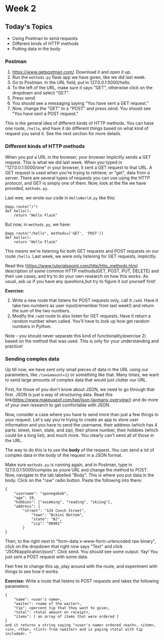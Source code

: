 
# Week 2
## Today's Topics
- Using Postman to send requests
- Different kinds of HTTP methods
- Putting data in the body


### Postman
1) https://www.getpostman.com/. Download it and open it up. 
2) Run the `methods.py` flask app we have given, like we did last week.
3) Go to Postman. In the URL field, put in 127.0.0.1:5000/hello.
4) To the left of the URL, make sure it says "GET", otherwise click on the dropdown and select "GET". 
5) Press send. 
6) You should see a messaging saying "You have sent a GET request."
7) Now, change the "GET" to a "POST" and press send. You should see "You have sent a POST request."

This is the general idea of different kinds of HTTP methods. You can have one route, `/hello`, and have it do different things based on what kind of request you send it. See the next section for more details.


### Different kinds of HTTP methods
When you put a URL in the browser, your browser implicitly sends a GET request. This is what we did last week. When you typed in "127.0.0.1:5000/one" in your browser, it sent a GET request to that URL. A GET request is used when you're trying to retrieve, or "get", data from a server. There are several types of requests you can use using the HTTP protocol, and GET is simply one of them. Now, look at the file we have provided, `methods.py`.

Last wee, we wrote our code in `HelloWorld.py` like this:
```
@app.route("/")
def hello():
    return "Hello Flask"
```

But now, in `methods.py`, we have:
```
@app.route("/hello", methods=['GET', 'POST'])
def hello():
    return "Hello Flask"
```

This means we're listening for both GET requests and POST requests on our route `/hello`. Last week, we were only listening for GET requests, implicitly. 

Read this (https://www.tutorialspoint.com/http/http_methods.htm) description of some common HTTP methods(GET, POST, PUT, DELETE) and their use cases, and try to do your own research on how this works. As usual, ask us if you have any questions,but try to figure it out yourself first!

**Exercise:**
1) Write a new route that listens for POST requests only, call it `/add`. Have it take two numbers as user input(remember from last week!) and return the sum of the two numbers. 
2) Modify the `/add` route to also listen for GET requests. Have it return a random number when called. You'll have to look up how get random numbers in Python. 

Note - you should never separate this kind of functionality(exercise 2) based on the method that was used. This is only for your understanding and practice!


### Sending complex data
Up till now, we have sent only small pieces of data in the URL using our parameters, like `/tax&amount=12` or something like that. Many times, we want to send large amounts of complex data that would just clutter our URL. 

First, for those of you don't know about JSON, we need to go through that first. JSON is just a way of structuring data. Read this link(https://www.makeuseof.com/tag/json-laymans-overview/) and do more of your own research to get comfortable with JSON.

Now, consider a case where you have to send more than just a few things in your request. Let's say you're trying to create an app to store user information and you have to send the username, their address (which has 4 parts: street, town, state, and zip), their phone number, their hobbies (which could be a long list), and much more. You clearly can't send all of those in the URL. 

The way to do this is to use the **body** of the request. You can send a lot of complex data in the body of the request in a JSON format. 

Make sure `methods.py` is running again, and in Postman, type in 127.0.0.1:5000/complex as youre URL and change the method to POST. Now, navigate to the tab labelled "Body". This is where you put data in the body. Click on the "raw" radio button. Paste the following into there:
```
{
	"username": "sponegebob",
	"age": 19,
	"hobbies": ["swimming", "reading", "skiing"],
	"address": {
 		"street": "124 Conch Street",
        	"town": "Bikini Bottom",
        	"state": "NJ",
        	"zip": "08901"
    	}
}
```

Then, to the right next to "form-data x-www-form-urlencoded raw binary", click on the dropdown that right now says "Text" and click "JSON(application/json)". Click send. You should see some output. Yay! You just sent a POST request with some data.

Feel free to change this up, play around with the route, and experiment with things to see how it works. 

**Exercise:**
Write a route that listens to POST requests and takes the following parameters:
```
{
	"name": <user's name>,
	"waiter": <name of the waiter>,
	"tip": <percent tip that they want to give>,
	"total": <total amount on receipt>,
	"items": [ an array of items that were ordered ]
}
and it returns a string saying "<user's name> ordered <each>, <item>, <in>, <the>, <list> from <waiter> and is paying <total with tip included>. "
```
